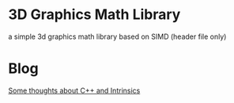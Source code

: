 # 3D Graphics Math Library
a simple 3d graphics math library based on SIMD (header file only)

# Blog
[Some thoughts about C++ and Intrinsics](./doc/blog.md)